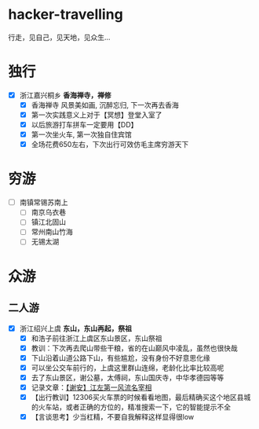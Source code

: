 # hacker-travelling
行走，见自己，见天地，见众生...
# 独行
- [x] 浙江嘉兴桐乡 **香海禅寺，禅修**
  - [x] 香海禅寺 风景美如画, 沉醉忘归, 下一次再去香海
  - [x] 第一次实践意义上对于【冥想】登堂入室了
  - [x] 以后旅游打车拼车一定要用【DD】
  - [x] 第一次坐火车, 第一次独自住宾馆
  - [x] 全场花费650左右，下次出行可效仿毛主席穷游天下     
# 穷游
- [ ] 南镇常锡苏南上
  - [ ] 南京乌衣巷
  - [ ] 镇江北固山
  - [ ] 常州南山竹海
  - [ ] 无锡太湖 
# 众游
## 二人游
- [x] 浙江绍兴上虞 **东山，东山再起，祭祖**
  - [x] 和浩子前往浙江上虞区东山景区，东山祭祖
  - [x] 教训：下次再去爬山带些干粮，省的在山巅风中凌乱，虽然也很快哉
  - [x] 下山沿着山道公路下山，有些尴尬，没有身份不好意思化缘 
  - [x] 可以坐公交车前行的，上虞这里群山连绵，老龄化比率比较高呢
  - [x] 去了东山景区，谢公墓，太傅祠，东山国庆寺，中华孝德园等等
  - [x] 记录文章：[【谢安】江左第一风流名宰相](https://mp.weixin.qq.com/cgi-bin/home?t=home/index&lang=zh_CN&token=728209025)
  - [x] 【出行教训】12306买火车票的时候看看地图，最后精确买这个地区县城的火车站，或者正确的方位的，精准搜索一下，它的智能提示不全
  - [x] 【言谈思考】少当杠精，不要自我解释这样显得很low 
